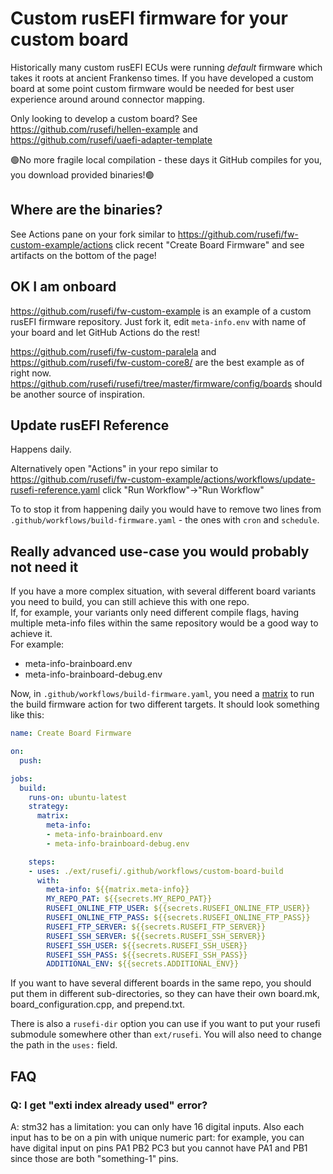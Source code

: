 # Custom rusEFI firmware for your custom board

Historically many custom rusEFI ECUs were running _default_ firmware which takes it roots at ancient Frankenso times. If you have developed a custom board at some point custom firmware would be needed for best user experience around around connector mapping.

Only looking to develop a custom board? See https://github.com/rusefi/hellen-example and https://github.com/rusefi/uaefi-adapter-template

🟢No more fragile local compilation - these days it GitHub compiles for you, you download provided binaries!🟢

## Where are the binaries?

See Actions pane on your fork similar to https://github.com/rusefi/fw-custom-example/actions click recent "Create Board Firmware" and see artifacts on the bottom of the page!

## OK I am onboard

https://github.com/rusefi/fw-custom-example is an example of a custom rusEFI firmware repository. Just fork it, edit ``meta-info.env`` with name of your board and let GitHub Actions do the rest!

https://github.com/rusefi/fw-custom-paralela and https://github.com/rusefi/fw-custom-core8/ are the best example as of right now. https://github.com/rusefi/rusefi/tree/master/firmware/config/boards should be another source of inspiration.

## Update rusEFI Reference

Happens daily.

Alternatively open "Actions" in your repo similar to https://github.com/rusefi/fw-custom-example/actions/workflows/update-rusefi-reference.yaml click "Run Workflow"->"Run Workflow"

To to stop it from happening daily you would have to remove two lines from ``.github/workflows/build-firmware.yaml`` - the ones with ``cron`` and ``schedule``.

## Really advanced use-case you would probably not need it

If you have a more complex situation, with several different board variants you need to build, you can still achieve this with one repo.  
If, for example, your variants only need different compile flags, having multiple meta-info files within the same repository would be a good way to achieve it.  
For example:

- meta-info-brainboard.env
- meta-info-brainboard-debug.env

Now, in `.github/workflows/build-firmware.yaml`, you need a [matrix](https://docs.github.com/en/actions/learn-github-actions/contexts#example-usage-of-the-matrix-context) to run the build firmware action for two different targets. It should look something like this:

```yaml
name: Create Board Firmware

on:
  push:

jobs:
  build:
    runs-on: ubuntu-latest
    strategy:
      matrix:
        meta-info:
        - meta-info-brainboard.env
        - meta-info-brainboard-debug.env

    steps:
    - uses: ./ext/rusefi/.github/workflows/custom-board-build
      with:
        meta-info: ${{matrix.meta-info}}
        MY_REPO_PAT: ${{secrets.MY_REPO_PAT}}
        RUSEFI_ONLINE_FTP_USER: ${{secrets.RUSEFI_ONLINE_FTP_USER}}
        RUSEFI_ONLINE_FTP_PASS: ${{secrets.RUSEFI_ONLINE_FTP_PASS}}
        RUSEFI_FTP_SERVER: ${{secrets.RUSEFI_FTP_SERVER}}
        RUSEFI_SSH_SERVER: ${{secrets.RUSEFI_SSH_SERVER}}
        RUSEFI_SSH_USER: ${{secrets.RUSEFI_SSH_USER}}
        RUSEFI_SSH_PASS: ${{secrets.RUSEFI_SSH_PASS}}
        ADDITIONAL_ENV: ${{secrets.ADDITIONAL_ENV}}
```

If you want to have several different boards in the same repo, you should put them in different sub-directories, so they can have their own board.mk, board_configuration.cpp, and prepend.txt.

There is also a `rusefi-dir` option you can use if you want to put your rusefi submodule somewhere other than `ext/rusefi`. You will also need to change the path in the `uses:` field.

## FAQ

### Q: I get "exti index already used" error?

A: stm32 has a limitation: you can only have 16 digital inputs. Also each input has to be on a pin with unique numeric part: for example, you can have digital input on pins PA1 PB2 PC3 but you cannot have PA1 and PB1 since those are both "something-1" pins.

